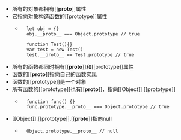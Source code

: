 - 所有的对象都拥有[[__proto__]]属性
- 它指向对象构造函数的[[prototype]]属性
	- ```JS
		let obj = {}
		obj.__proto__ === Object.prototype // true
		
		function Test(){}
		var test = new Test()
		test.__proto__ == Test.prototype // true
- 所有的函数都同时拥有[[__proto__]]和[[prototype]]属性
- 函数的[[__proto__]]指向自己的函数实现
- 函数的[[prototype]]是一个对象
- 所有函数的[[prototype]]也有[[__proto__]]，指向[[Object]].[[prototype]]
	- ```JS
		function func() {}
		func.prototype.__proto__ === Object.prototype // true
- [[Object]].[[prototype]].[[__proto__]]指向null
	- ```JS
		Object.prototype.__proto__ // null